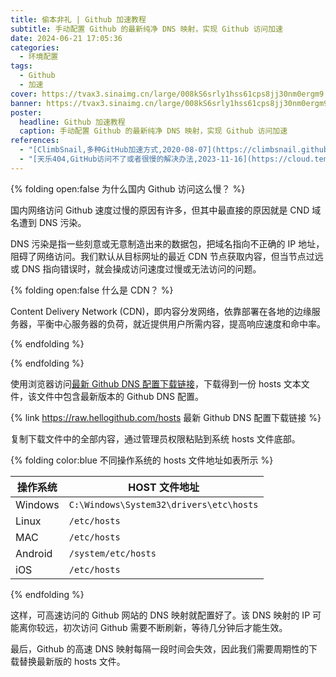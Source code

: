 ```yaml
---
title: 偷本非礼 | Github 加速教程
subtitle: 手动配置 Github 的最新纯净 DNS 映射，实现 Github 访问加速
date: 2024-06-21 17:05:36
categories:
  - 环境配置
tags:
  - Github
  - 加速
cover: https://tvax3.sinaimg.cn/large/008kS6srly1hss61cps8jj30nm0ergm9.jpg
banner: https://tvax3.sinaimg.cn/large/008kS6srly1hss61cps8jj30nm0ergm9.jpg
poster:
  headline: Github 加速教程
  caption: 手动配置 Github 的最新纯净 DNS 映射，实现 Github 访问加速
references:
  - "[ClimbSnail,多种GitHub加速方式,2020-08-07](https://climbsnail.github.io/2020/GithubSpeed/)"
  - "[天乐404,GitHub访问不了或者很慢的解决办法,2023-11-16](https://cloud.tencent.com/developer/article/2359332)"
---
```

{% folding open:false 为什么国内 Github 访问这么慢？ %}

国内网络访问 Github 速度过慢的原因有许多，但其中最直接的原因就是 CND 域名遭到 DNS 污染。

DNS 污染是指一些刻意或无意制造出来的数据包，把域名指向不正确的 IP 地址，阻碍了网络访问。我们默认从目标网址的最近 CDN 节点获取内容，但当节点过远或 DNS 指向错误时，就会操成访问速度过慢或无法访问的问题。

{% folding open:false 什么是 CDN？ %}

Content Delivery Network (CDN)，即内容分发网络，依靠部署在各地的边缘服务器，平衡中心服务器的负荷，就近提供用户所需内容，提高响应速度和命中率。

{% endfolding %}

{% endfolding %}

使用浏览器访问[最新 Github DNS 配置下载链接](https://raw.hellogithub.com/hosts)，下载得到一份 hosts 文本文件，该文件中包含最新版本的 Github DNS 配置。

{% link https://raw.hellogithub.com/hosts 最新 Github DNS 配置下载链接 %}

复制下载文件中的全部内容，通过管理员权限粘贴到系统 hosts 文件底部。

{% folding color:blue 不同操作系统的 hosts 文件地址如表所示 %}

| 操作系统 | HOST 文件地址 |
| --- | --- |
| Windows | `C:\Windows\System32\drivers\etc\hosts` |
| Linux | `/etc/hosts` |
| MAC | `/etc/hosts` |
| Android | `/system/etc/hosts` |
| iOS | `/etc/hosts` |

{% endfolding %}

这样，可高速访问的 Github 网站的 DNS 映射就配置好了。该 DNS 映射的 IP 可能离你较远，初次访问 Github 需要不断刷新，等待几分钟后才能生效。

最后，Github 的高速 DNS 映射每隔一段时间会失效，因此我们需要周期性的下载替换最新版的 hosts 文件。
